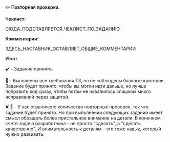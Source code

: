 :pencil2: **Повторная проверка.**

**Чеклист:**

СЮДА_ПОДСТАВЛЯЕТСЯ_ЧЕКЛИСТ_ПО_ЗАДАНИЮ

**Комментарии:**

ЗДЕСЬ_НАСТАВНИК_ОСТАВЛЯЕТ_ОБЩИЕ_КОММЕНТАРИИ

**Итог:**

:heavy_check_mark: - Задание принято.

:large_blue_diamond: - Выполнены все требования ТЗ, но не соблюдены базовые критерии. Задание будет принято, чтобы вы могли идти дальше, но лучше поправить код сразу, чтобы потом не навалилось слишком много исправлений перез защитой.

:x: :large_blue_diamond: - У нас ограничено количество повторных проверок, так что задание будет принято. Но при выполнении следующих заданий имеет смысл обращать более пристальное внимание на детали. В конечном счете задача разработчика - не просто "сделать", а "сделать качественно". И внимательность к деталям - это тоже навык, который нужно развивать.

